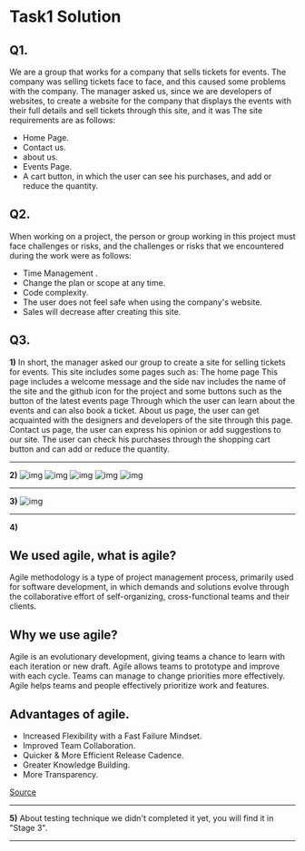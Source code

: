 # **Task1 Solution**

## Q1.
We are a group that works for a company that sells tickets for events. The company was selling tickets face to face, and this caused some problems with the company. The manager asked us, since we are developers of websites, to create a website for the company that displays the events with their full details and sell tickets through this site, and it was The site requirements are as follows:
* Home Page.
* Contact us.
* about us.
* Events Page.
* A cart button, in which the user can see his purchases, and add or reduce the quantity.

## Q2.

When working on a project, the person or group working in this project must face challenges or risks, and the challenges or risks that we encountered during the work were as follows:
* Time Management .
* Change the plan or scope at any time.
* Code complexity.
* The user does not feel safe when using the company's website.
* Sales will decrease after creating this site.

## Q3.
**1)**
In short, the manager asked our group to create a site for selling tickets for events. This site includes some pages such as: The home page This page includes a welcome message and the side nav includes the name of the site and the github icon for the project and some buttons such as the button of the latest events page
Through which the user can learn about the events and can also book a ticket.
 About us page, the user can get acquainted with the designers and developers of the site through this page.
Contact us page, the user can express his opinion or add suggestions to our site.
The user can check his purchases through the shopping cart button and can add or reduce the quantity.
____
**2)**
![img](DatabaseDesign.png)
![img](1e5cfaa0-fcab-487c-bb02-690d034e2bd5.jpg)
![img](985eebe8-602d-4146-8c92-2987c1ed0a90.jpg)
![img](471188e6-ca26-4a62-9494-cebde924bb17.jpg)
![img](90da79ba-7c2d-46ae-9868-924f4cfcb3af.jpg)
____
**3)**
![img](ActivityDiagram.png)
____
**4)**
## We used agile, what is agile?

Agile methodology is a type of project management process, primarily used for software development, in which demands and solutions evolve through the collaborative effort of self-organizing, cross-functional teams and their clients.

## Why we use agile?
Agile is an evolutionary development, giving teams a chance to learn with each iteration or new draft. Agile allows teams to prototype and improve with each cycle. Teams can manage to change priorities more effectively. Agile helps teams and people effectively prioritize work and features.

## Advantages of agile.
* Increased Flexibility with a Fast Failure Mindset.
* Improved Team Collaboration.
* Quicker & More Efficient Release Cadence.
* Greater Knowledge Building.
* More Transparency.

[Source](https://eagledream.com/news/application-modernization-news/5-advantages-agile-software-development-methodologies/)
_____
**5)**
About testing technique we didn't completed it yet, you will find it in "Stage 3".
____





